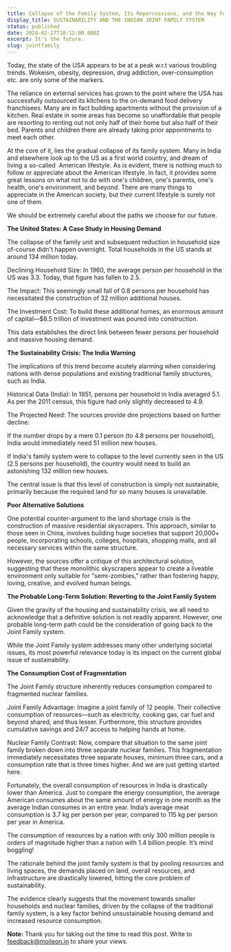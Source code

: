 ```yaml
---
title: Collapse of the Family System, Its Repercussions, and the Way Forward
display_title: SUSTAINABILITY AND THE INDIAN JOINT FAMILY SYSTEM
status: published
date: 2024-02-27T10:12:00.000Z
excerpt: It's the future.
slug: jointfamily
---
```

Today, the state of the USA appears to be at a peak w.r.t various troubling trends. Wokeism, obesity, depression, drug addiction, over-consumption etc. are only some of the markers.

The reliance on external services has grown to the point where the USA has successfully outsourced its kitchens to the on-demand food delivery franchisees. Many are in fact building apartments without the provision of a kitchen. Real estate in some areas has become so unaffordable that people are resorting to renting out not only half of their home but also half of their bed. Parents and children there are already taking prior appointments to meet each other. 

At the core of it, lies the gradual collapse of its family system. Many in India and elsewhere look up to the US as a first world country, and dream of living a so-called  American lifestyle. As is evident, there is nothing much to follow or appreciate about the American lifestyle. In fact, it provides some great lessons on what not to do with one's children, one's parents, one's health, one's environment, and beyond. There are many things to appreciate in the American society, but their current lifestyle is surely not one of them.

We should be extremely careful about the paths we choose for our future. 

**The United States: A Case Study in Housing Demand**

The collapse of the family unit and subsequent reduction in household size of-course didn't happen overnight. Total households in the US stands at around 134 million today.

Declining Household Size: In 1960, the average person per household in the US was 3.3. Today, that figure has fallen to 2.5.

The Impact: This seemingly small fall of 0.8 persons per household has necessitated the construction of 32 million additional houses.

The Investment Cost: To build these additional homes, an enormous amount of capital—$8.5 trillion of investment was poured into construction.

This data establishes the direct link between fewer persons per household and massive housing demand.

**The Sustainability Crisis: The India Warning**

The implications of this trend become acutely alarming when considering nations with dense populations and existing traditional family structures, such as India.

Historical Data (India): In 1951, persons per household in India averaged 5.1. As per the 2011 census, this figure had only slightly decreased to 4.9.

The Projected Need: The sources provide dire projections based on further decline:

If the number drops by a mere 0.1 person (to 4.8 persons per household), India would immediately need 51 million new houses.

If India's family system were to collapse to the level currently seen in the US (2.5 persons per household), the country would need to build an astonishing 132 million new houses.

The central issue is that this level of construction is simply not sustainable, primarily because the required land for so many houses is unavailable.

**Poor Alternative Solutions**

One potential counter-argument to the land shortage crisis is the construction of massive residential skyscrapers. This approach, similar to those seen in China, involves building huge societies that support 20,000+ people, incorporating schools, colleges, hospitals, shopping malls, and all necessary services within the same structure.

However, the sources offer a critique of this architectural solution, suggesting that these monolithic skyscrapers appear to create a liveable environment only suitable for "semi-zombies," rather than fostering happy, loving, creative, and evolved human beings.

**The Probable Long-Term Solution: Reverting to the Joint Family System**

Given the gravity of the housing and sustainability crisis, we all need to acknowledge that a definitive solution is not readily apparent. However, one probable long-term path could be the consideration of going back to the Joint Family system.

While the Joint Family system addresses many other underlying societal issues, its most powerful relevance today is its impact on the current global issue of sustainability.

**The Consumption Cost of Fragmentation**

The Joint Family structure inherently reduces consumption compared to fragmented nuclear families.

Joint Family Advantage: Imagine a joint family of 12 people. Their collective consumption of resources—such as electricity, cooking gas, car fuel and beyond shared, and thus lesser. Furthermore, this structure provides cumulative savings and 24/7 access to helping hands at home.

Nuclear Family Contrast: Now, compare that situation to the same joint family broken down into three separate nuclear families. This fragmentation immediately necessitates three separate houses, minimum three cars, and a consumption rate that is three times higher. And we are just getting started here.

Fortunately, the overall consumption of resources in India is drastically lower than America. Just to compare the energy consumption, the average American consumes about the same amount of energy in one month as the average Indian consumes in an entire year. India’s average meat consumption is 3.7 kg per person per year, compared to 115 kg per person per year in America. 

The consumption of resources by a nation with only 300 million people is orders of magnitude higher than a nation with 1.4 billion people. It’s mind boggling!

The rationale behind the joint family system is that by pooling resources and living spaces, the demands placed on land, overall resources, and infrastructure are drastically lowered, hitting the core problem of sustainability.

The evidence clearly suggests that the movement towards smaller households and nuclear families, driven by the collapse of the traditional family system, is a key factor behind unsustainable housing demand and increased resource consumption.

**Note:** Thank you for taking out the time to read this post. Write to [feedback@moileon.in](mailto:feedback@moileon.in) to share your views.